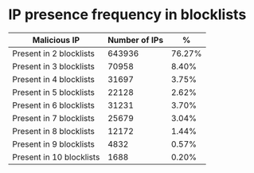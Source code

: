 # IP presence frequency in blocklists
| Malicious IP | Number of IPs | % |
|----|----|----|
| Present in 2 blocklists | 643936 | 76.27% |
| Present in 3 blocklists | 70958 | 8.40% |
| Present in 4 blocklists | 31697 | 3.75% |
| Present in 5 blocklists | 22128 | 2.62% |
| Present in 6 blocklists | 31231 | 3.70% |
| Present in 7 blocklists | 25679 | 3.04% |
| Present in 8 blocklists | 12172 | 1.44% |
| Present in 9 blocklists | 4832 | 0.57% |
| Present in 10 blocklists | 1688 | 0.20% |
